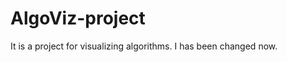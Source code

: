 AlgoViz-project
===============

It is a project for visualizing algorithms.
I has been changed now.
